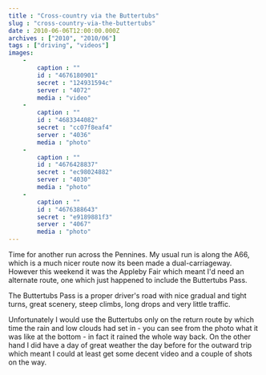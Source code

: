 ```yaml
---
title : "Cross-country via the Buttertubs"
slug : "cross-country-via-the-buttertubs"
date : 2010-06-06T12:00:00.000Z
archives : ["2010", "2010/06"]
tags : ["driving", "videos"]
images:
    -
        caption : ""
        id : "4676180901"
        secret : "124931594c"
        server : "4072"
        media : "video"
    -
        caption : ""
        id : "4683344082"
        secret : "cc07f8eaf4"
        server : "4036"
        media : "photo"
    -
        caption : ""
        id : "4676428837"
        secret : "ec98024882"
        server : "4030"
        media : "photo"
    -
        caption : ""
        id : "4676388643"
        secret : "e9189881f3"
        server : "4067"
        media : "photo"
---
```


Time for another run across the Pennines. My usual run is along the A66, which is a much nicer route now its been made a dual-carriageway. However this weekend it was the Appleby Fair which meant I'd need an alternate route, one which just happened to include the Buttertubs Pass.


The Buttertubs Pass is a proper driver's road with nice gradual and tight turns, great scenery, steep climbs, long drops and very little traffic.


Unfortunately I would use the Buttertubs only on the return route by which time the rain and low clouds had set in - you can see from the photo what it was like at the bottom - in fact it rained the whole way back. On the other hand I did have a day of great weather the day before for the outward trip which meant I could at least get some decent video and a couple of shots on the way.